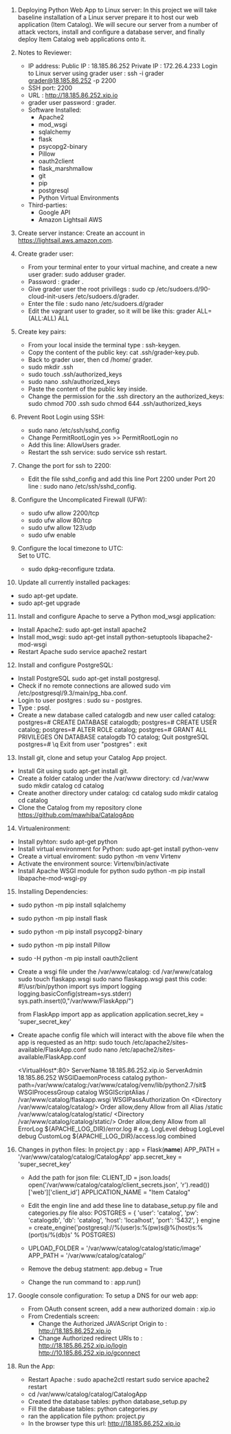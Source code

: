 1. Deploying Python Web App to Linux server:
   In this project we will take baseline installation of a Linux server prepare it to host our web application (Item Catalog). We will secure our server from a number of attack vectors, install and configure a database server, and finally deploy Item Catalog web applications onto it.

2. Notes to Reviewer:
   - IP address:
       Public IP : 18.185.86.252
       Private IP : 172.26.4.233
       Login to Linux server using grader user : ssh -i grader grader@18.185.86.252 -p 2200
   - SSH port: 2200
   - URL : http://18.185.86.252.xip.io
   - grader user password : grader.
   - Software Installed:
     - Apache2
     - mod_wsgi
     - sqlalchemy
     - flask
     - psycopg2-binary
     - Pillow
     - oauth2client
     - flask_marshmallow
     - git
     - pip
     - postgresql
     - Python Virtual Environments
   - Third-parties:
     - Google API
     -  Amazon Lightsail AWS

3. Create server instance:
    Create an account in https://lightsail.aws.amazon.com.

4. Create grader user:
    - From your terminal enter to your virtual machine, and create a new user grader: sudo adduser grader.
    - Password : grader .
    - Give grader user the root privillegs : sudo cp /etc/sudoers.d/90-cloud-init-users /etc/sudoers.d/grader.
    - Enter the file : sudo nano /etc/sudoers.d/grader
    - Edit the vagrant user to grader, so it will be like this: grader ALL=(ALL:ALL) ALL

5. Create key pairs:
    - From your local inside the terminal type : ssh-keygen.
    - Copy the content of the public key: cat .ssh/grader-key.pub.
    - Back to grader user, then cd /home/ grader.
    - sudo mkdir .ssh
    - sudo touch .ssh/authorized_keys
    - sudo nano .ssh/authorized_keys
    - Paste the content of the public key inside.
    - Change the permission for the .ssh directory an the authorized_keys:
      sudo chmod 700 .ssh
      sudo chmod 644 .ssh/authorized_keys

6. Prevent Root Login using SSH:
    - sudo nano /etc/ssh/sshd_config
    - Change PermitRootLogin yes >> PermitRootLogin no
    - Add this line: AllowUsers grader.
    - Restart the ssh service: sudo service ssh restart.

7. Change the port for ssh to 2200:
   - Edit the file sshd_config and add this line Port 2200 under Port 20 line : sudo nano /etc/ssh/sshd_config.

8. Configure the Uncomplicated Firewall (UFW):
   - sudo ufw allow 2200/tcp
   - sudo ufw allow 80/tcp
   - sudo ufw allow 123/udp
   - sudo ufw enable

9. Configure the local timezone to UTC:  
   Set to UTC.
   - sudo dpkg-reconfigure tzdata.

10. Update all currently installed packages:
   - sudo apt-get update.
   - sudo apt-get upgrade

11. Install and configure Apache to serve a Python mod_wsgi application:
   - Install Apache2: sudo apt-get install apache2
   - Install mod_wsgi: sudo apt-get install python-setuptools libapache2-mod-wsgi
   - Restart Apache sudo service apache2 restart

12. Install and configure PostgreSQL:
   - Install PostgreSQL sudo apt-get install postgresql.
   - Check if no remote connections are allowed sudo vim /etc/postgresql/9.3/main/pg_hba.conf.
   - Login to user postgres : sudo su - postgres.
   - Type : psql.
   - Create a new database called catalogdb and new user called catalog:
      postgres=# CREATE DATABASE catalogdb;
      postgres=# CREATE USER catalog;
      postgres=# ALTER ROLE catalog;
      postgres=# GRANT ALL PRIVILEGES ON DATABASE catalogdb TO catalog;
      Quit postgreSQL postgres=# \q
      Exit from user "postgres" : exit

13. Install git, clone and setup your Catalog App project.
   - Install Git using sudo apt-get install git.
   - Create a folder catalog under the /var/www directory:
      cd /var/www
      sudo mkdir catalog
      cd catalog
   - Create another directory under catalog:
      cd catalog
      sudo mkdir catalog
      cd catalog
   - Clone the Catalog from my repository clone https://github.com/mawhiba/CatalogApp

14. Virtualenironment:
   - Install pyhton: sudo apt-get python
   - Install virtual environment for Python: sudo apt-get install python-venv
   - Create a virtual enviroment: sudo python -m venv Virtenv
   - Activate the environment source: Virtenv/bin/activate
   - Install Apache WSGI module for python sudo python -m pip install libapache-mod-wsgi-py

15. Installing Dependencies:
   - sudo python -m pip install sqlalchemy
   - sudo python -m pip install flask
   - sudo python -m pip install psycopg2-binary
   - sudo python -m pip install Pillow
   - sudo -H python -m pip install oauth2client

- Create a wsgi file under the /var/www/catalog:
  cd /var/www/catalog
  sudo touch flaskapp.wsgi
  sudo nano flaskapp.wsgi
  past this code:
  #!/usr/bin/python
  import sys
  import logging
  logging.basicConfig(stream=sys.stderr)
  sys.path.insert(0,"/var/www/FlaskApp/")

  from FlaskApp import app as application
  application.secret_key = 'super_secret_key'

- Create apache config file which will interact with the above file when the app is requested as an http:
  sudo touch /etc/apache2/sites-available/FlaskApp.conf
  sudo nano /etc/apache2/sites-available/FlaskApp.conf

  <VirtualHost*:80> ServerName 18.185.86.252.xip.io ServerAdmin 18.185.86.252 WSGIDaemonProcess catalog python-path=/var/www/catalog:/var/www/catalog/venv/lib/python2.7/sit$ WSGIProcessGroup catalog  WSGIScriptAlias / /var/www/catalog/flaskapp.wsgi WSGIPassAuthorization On <Directory /var/www/catalog/catalog/> Order allow,deny Allow from all Alias /static /var/www/catalog/catalog/static/ <Directory /var/www/catalog/catalog/static/> Order allow,deny Allow from all ErrorLog ${APACHE_LOG_DIR}/error.log # e.g. LogLevel debug LogLevel debug CustomLog ${APACHE_LOG_DIR}/access.log combined


16. Changes in python files:
     In project.py :
         app = Flask(__name__)
         APP_PATH = '/var/www/catalog/catalog/CatalogApp'
         app.secret_key = 'super_secret_key'

      - Add the path for json file:
           CLIENT_ID = json.loads(
           open('/var/www/catalog/catalog/client_secrets.json', 'r').read())['web']['client_id']
           APPLICATION_NAME = "Item Catalog"

      - Edit the engin line and add these line to database_setup.py file and categories.py file also:
          POSTGRES = { 'user': 'catalog', 'pw': 'catalogdb', 'db': 'catalog', 'host': 'localhost', 'port': '5432', }
          engine = create_engine('postgresql://%(user)s:%(pw)s@%(host)s:%(port)s/%(db)s' % POSTGRES)

      - UPLOAD_FOLDER = '/var/www/catalog/catalog/static/image'
        APP_PATH = '/var/www/catalog/catalog/'

      - Remove the debug statment: app.debug = True

      - Change the run command to : app.run()

17. Google console configuration:
    To setup a DNS for our web app:
      - From OAuth consent screen, add a new authorized domain : xip.io
      - From Credentials screen:
        - Change the Authorized JAVAScript Origin to : http://18.185.86.252.xip.io
        - Change Authorized redirect URIs to :
          	http://18.185.86.252.xip.io/login
            http://10.185.86.252.xip.io/gconnect

18. Run the App:
    - Restart Apache : sudo apache2ctl restart sudo service apache2 restart
    - cd /var/www/catalog/catalog/CatalogApp
    - Created the database tables: python database_setup.py
    - Fill the database tables: python categories.py
    - ran the application file python: project.py
    - In the browser type this url: http://18.185.86.252.xip.io
